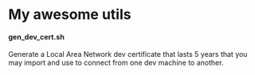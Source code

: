 # My awesome utils

#### gen_dev_cert.sh
Generate a Local Area Network dev certificate that lasts 5 years that you may import and use to connect from one dev machine to another.
